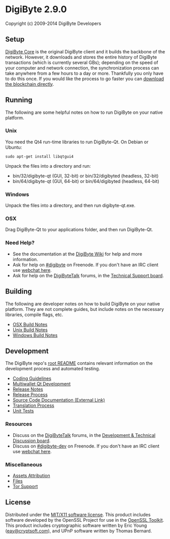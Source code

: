 DigiByte 2.9.0
=====================

Copyright (c) 2009-2014 DigiByte Developers


Setup
---------------------
[DigiByte Core](http://bitcoin.org/en/download) is the original DigiByte client and it builds the backbone of the network. However, it downloads and stores the entire history of DigiByte transactions (which is currently several GBs); depending on the speed of your computer and network connection, the synchronization process can take anywhere from a few hours to a day or more. Thankfully you only have to do this once. If you would like the process to go faster you can [download the blockchain directly](https://bitcointalk.org/index.php?topic=145386.0).

Running
---------------------
The following are some helpful notes on how to run DigiByte on your native platform. 

### Unix

You need the Qt4 run-time libraries to run DigiByte-Qt. On Debian or Ubuntu:

	sudo apt-get install libqtgui4

Unpack the files into a directory and run:

- bin/32/digibyte-qt (GUI, 32-bit) or bin/32/digibyted (headless, 32-bit)
- bin/64/digibyte-qt (GUI, 64-bit) or bin/64/digibyted (headless, 64-bit)



### Windows

Unpack the files into a directory, and then run digibyte-qt.exe.

### OSX

Drag DigiByte-Qt to your applications folder, and then run DigiByte-Qt.

### Need Help?

* See the documentation at the [DigiByte Wiki](https://en.bitcoin.it/wiki/Main_Page)
for help and more information.
* Ask for help on [#digibyte](http://webchat.freenode.net?channels=digibyte) on Freenode. If you don't have an IRC client use [webchat here](http://webchat.freenode.net?channels=digibyte).
* Ask for help on the [DigiByteTalk](https://bitcointalk.org/) forums, in the [Technical Support board](https://bitcointalk.org/index.php?board=4.0).

Building
---------------------
The following are developer notes on how to build DigiByte on your native platform. They are not complete guides, but include notes on the necessary libraries, compile flags, etc.

- [OSX Build Notes](build-osx.md)
- [Unix Build Notes](build-unix.md)
- [Windows Build Notes](build-msw.md)

Development
---------------------
The DigiByte repo's [root README](https://github.com/bitcoin/bitcoin/blob/master/README.md) contains relevant information on the development process and automated testing.

- [Coding Guidelines](coding.md)
- [Multiwallet Qt Development](multiwallet-qt.md)
- [Release Notes](release-notes.md)
- [Release Process](release-process.md)
- [Source Code Documentation (External Link)](https://dev.visucore.com/bitcoin/doxygen/)
- [Translation Process](translation_process.md)
- [Unit Tests](unit-tests.md)

### Resources
* Discuss on the [DigiByteTalk](https://bitcointalk.org/) forums, in the [Development & Technical Discussion board](https://bitcointalk.org/index.php?board=6.0).
* Discuss on [#digibyte-dev](http://webchat.freenode.net/?channels=digibyte) on Freenode. If you don't have an IRC client use [webchat here](http://webchat.freenode.net/?channels=digibyte-dev).

### Miscellaneous
- [Assets Attribution](assets-attribution.md)
- [Files](files.md)
- [Tor Support](tor.md)

License
---------------------
Distributed under the [MIT/X11 software license](http://www.opensource.org/licenses/mit-license.php).
This product includes software developed by the OpenSSL Project for use in the [OpenSSL Toolkit](http://www.openssl.org/). This product includes
cryptographic software written by Eric Young ([eay@cryptsoft.com](mailto:eay@cryptsoft.com)), and UPnP software written by Thomas Bernard.
